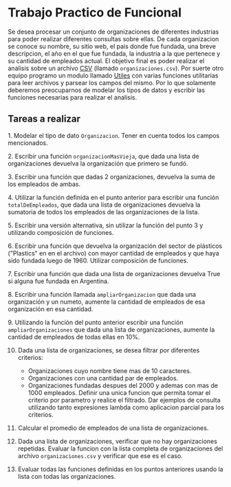 # Trabajo Practico de Funcional

Se desea procesar un conjunto de organizaciones de diferentes industrias para poder realizar diferentes consultas sobre ellas.
De cada organizacion se conoce su nombre, su sitio web, el pais donde fue fundada, una breve descripcion, el año en el que fue fundada, la industria a la que pertenece y su cantidad de empleados actual.
El objetivo final es poder realizar el analisis sobre un archivo [CSV](https://es.wikipedia.org/wiki/Valores_separados_por_comas) (llamado `organizaciones.csv`).
Por suerte otro equipo programo un modulo llamado [Utiles](/Utiles.hs) con varias funciones utilitarias para leer archivos y parsear los campos del mismo. Por lo que solamente deberemos preocuparnos de modelar los tipos de datos y escribir las funciones necesarias para realizar el analisis.

## Tareas a realizar

1.⁠ ⁠Modelar el tipo de dato `Organizacion`. Tener en cuenta todos los campos mencionados.

2.⁠ ⁠Escribir una función `organizacionMasVieja`, que dada una lista de organizaciones devuelva la organización que primero se fundó.

3.⁠ ⁠⁠Escribir una función que dadas 2 organizaciones, devuelva la suma de los empleados de ambas.

4.⁠ ⁠⁠Utilizar la función definida en el punto anterior para escribir una función `totalDeEmpleados`, que dada una lista de organizaciones devuelva la sumatoria de todos los empleados de las organizaciones de la lista. 

5.⁠ ⁠⁠Escribir una versión alternativa, sin utilizar la función del punto 3 y utilizando composición de funciones.

6.⁠ ⁠Escribir una función que devuelva la organización del sector de plásticos ("Plastics" en en el archivo) con mayor cantidad de empleados y que haya sido fundada luego de 1960. Utilizar composición de funciones.

7.⁠ ⁠⁠Escribir una función que dada una lista de organizaciones devuelva True si alguna fue fundada en Argentina.

8.⁠ ⁠⁠Escribir una función llamada `ampliarOrganizacion` que dada una organización y un numeto, aumente la cantidad de empleados de esa organización en esa cantidad.

9.⁠ ⁠⁠Utilizando la función del punto anterior escribir una función `ampliarOrganizaciones` que dada una lista de organizaciones, aumente la cantidad de empleados de todas ellas en 10%.

10. Dada una lista de organizaciones, se desea filtrar por diferentes criterios:
    - Organizaciones cuyo nombre tiene mas de 10 caracteres.
    - Organizaciones con una cantidad par de empleados.
    - Organizaciones fundadas despues del 2000 y ademas con mas de 1000 empleados.
Definir una unica funcion que permita tomar el criterio por parametro y realice el filtrado.
Dar ejemplos de consulta utilizando tanto expresiones lambda como aplicacion parcial para los criterios.

11. Calcular el promedio de empleados de una lista de organizaciones.

12. Dada una lista de organizaciones, verificar que no hay organizaciones repetidas. Evaluar la funcion con la lista completa de organizaciones del archivo `organizaciones.csv` y verificar que ese es el caso.

13. Evaluar todas las funciones definidas en los puntos anteriores usando la lista con todas las organizaciones.

